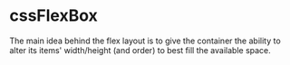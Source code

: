 # cssFlexBox
The main idea behind the flex layout is to give the container the ability to alter its items' width/height (and order) to best fill the available space.
